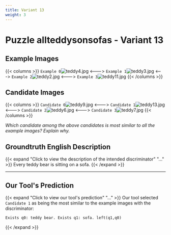 ```yaml
---
title: Variant 13
weight: 3
---
```


# Puzzle allteddysonsofas - Variant 13

## Example Images
{{< columns >}}
`Example 0`![teddy4.jpg](/natscene-data/images/teddy4.jpg)
<--->
`Example 1`![teddy3.jpg](/natscene-data/images/teddy3.jpg)
<--->
`Example 2`![teddy2.jpg](/natscene-data/images/teddy2.jpg)
<--->
`Example 3`![teddy11.jpg](/natscene-data/images/teddy11.jpg)
{{< /columns >}}

## Candidate Images
{{< columns >}}
`Candidate 0`![teddy9.jpg](/natscene-data/images/teddy9.jpg)
<--->
`Candidate 1`![teddy13.jpg](/natscene-data/images/teddy13.jpg)
<--->
`Candidate 2`![teddy6.jpg](/natscene-data/images/teddy6.jpg)
<--->
`Candidate 3`![teddy7.jpg](/natscene-data/images/teddy7.jpg)
{{< /columns >}}

*Which candidate among the above candidates is most similar to all the example images? Explain why.*

## Groundtruth English Description

{{< expand "Click to view the description of the intended discriminator" "..." >}}
Every teddy bear is sitting on a sofa.
{{< /expand >}}

---



## Our Tool's Prediction

{{< expand "Click to view our tool's prediction" "..." >}}
Our tool selected `Candidate 1` as being the most similar to the example images with the discriminator:
```plaintext
Exists q0: teddy bear. Exists q1: sofa. left(q1,q0)
```
{{< /expand >}}
